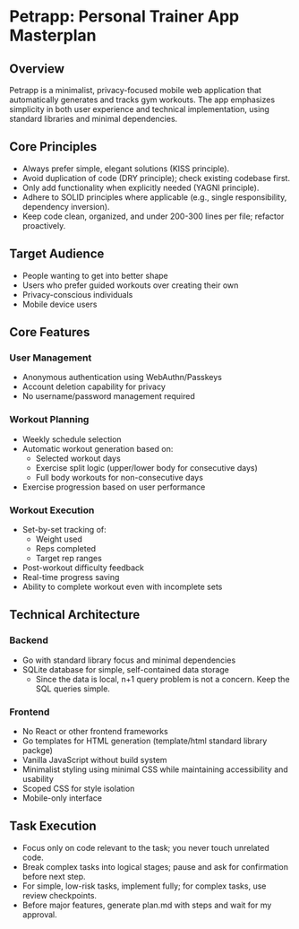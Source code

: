 # Petrapp: Personal Trainer App Masterplan

## Overview

Petrapp is a minimalist, privacy-focused mobile web application that automatically generates and tracks gym workouts. The app emphasizes simplicity in both user experience and technical implementation, using standard libraries and minimal dependencies.

## Core Principles

- Always prefer simple, elegant solutions (KISS principle).
- Avoid duplication of code (DRY principle); check existing codebase first.
- Only add functionality when explicitly needed (YAGNI principle).
- Adhere to SOLID principles where applicable (e.g., single responsibility, dependency inversion).
- Keep code clean, organized, and under 200-300 lines per file; refactor proactively.

## Target Audience

- People wanting to get into better shape
- Users who prefer guided workouts over creating their own
- Privacy-conscious individuals
- Mobile device users

## Core Features

### User Management

- Anonymous authentication using WebAuthn/Passkeys
- Account deletion capability for privacy
- No username/password management required

### Workout Planning

- Weekly schedule selection
- Automatic workout generation based on:
    - Selected workout days
    - Exercise split logic (upper/lower body for consecutive days)
    - Full body workouts for non-consecutive days
- Exercise progression based on user performance

### Workout Execution

- Set-by-set tracking of:
    - Weight used
    - Reps completed
    - Target rep ranges
- Post-workout difficulty feedback
- Real-time progress saving
- Ability to complete workout even with incomplete sets

## Technical Architecture

### Backend

- Go with standard library focus and minimal dependencies
- SQLite database for simple, self-contained data storage
    - Since the data is local, n+1 query problem is not a concern. Keep the SQL queries simple.

### Frontend

- No React or other frontend frameworks
- Go templates for HTML generation (template/html standard library packge)
- Vanilla JavaScript without build system
- Minimalist styling using minimal CSS while maintaining accessibility and usability
- Scoped CSS for style isolation
- Mobile-only interface

## Task Execution

- Focus only on code relevant to the task; you never touch unrelated code.
- Break complex tasks into logical stages; pause and ask for confirmation before next step.
- For simple, low-risk tasks, implement fully; for complex tasks, use review checkpoints.
- Before major features, generate plan.md with steps and wait for my approval.
